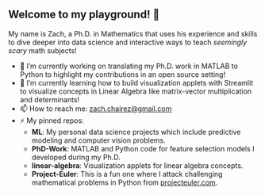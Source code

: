 ## Welcome to my playground! 👋

My name is Zach, a Ph.D. in Mathematics that uses his experience and skills to dive deeper into data science and interactive ways to teach *seemingly scary* math subjects! 

- 🔭 I’m currently working on translating my Ph.D. work in MATLAB to Python to highlight my contributions in an open source setting!
- 🌱 I’m currently learning how to build visualization applets with Streamlit to visualize concepts in Linear Algebra like matrix-vector multiplication and determinants!
- 📫 How to reach me: zach.chairez@gmail.com
- ⚡ My pinned repos:
    - **ML**:  My personal data science projects which include predictive modeling and computer vision problems.
    - **PhD-Work**:  MATLAB and Python code for feature selection models I developed during my Ph.D.
    - **linear-algebra**:  Visualization applets for linear algebra concepts.
    - **Project-Euler**:  This is a fun one where I attack challenging mathematical problems in Python from [projecteuler.com](https://projecteuler.net/).

<!--
**zach-chairez/zach-chairez** is a ✨ _special_ ✨ repository because its `README.md` (this file) appears on your GitHub profile.

Here are some ideas to get you started:

- 🔭 I’m currently working on ...
- 🌱 I’m currently learning ...
- 👯 I’m looking to collaborate on ...
- 🤔 I’m looking for help with ...
- 💬 Ask me about ...
- 📫 How to reach me: ...
- 😄 Pronouns: ...
- ⚡ Fun fact: ...
-->
